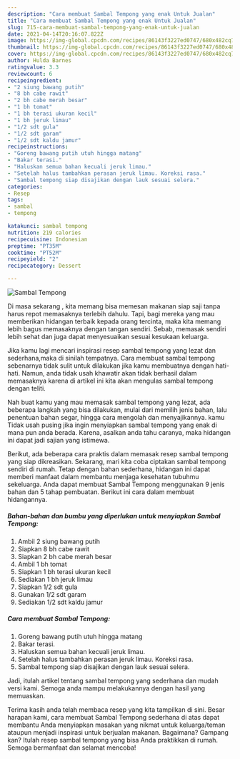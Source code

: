 ```yaml
---
description: "Cara membuat Sambal Tempong yang enak Untuk Jualan"
title: "Cara membuat Sambal Tempong yang enak Untuk Jualan"
slug: 715-cara-membuat-sambal-tempong-yang-enak-untuk-jualan
date: 2021-04-14T20:16:07.822Z
image: https://img-global.cpcdn.com/recipes/86143f3227ed0747/680x482cq70/sambal-tempong-foto-resep-utama.jpg
thumbnail: https://img-global.cpcdn.com/recipes/86143f3227ed0747/680x482cq70/sambal-tempong-foto-resep-utama.jpg
cover: https://img-global.cpcdn.com/recipes/86143f3227ed0747/680x482cq70/sambal-tempong-foto-resep-utama.jpg
author: Hulda Barnes
ratingvalue: 3.3
reviewcount: 6
recipeingredient:
- "2 siung bawang putih"
- "8 bh cabe rawit"
- "2 bh cabe merah besar"
- "1 bh tomat"
- "1 bh terasi ukuran kecil"
- "1 bh jeruk limau"
- "1/2 sdt gula"
- "1/2 sdt garam"
- "1/2 sdt kaldu jamur"
recipeinstructions:
- "Goreng bawang putih utuh hingga matang"
- "Bakar terasi."
- "Haluskan semua bahan kecuali jeruk limau."
- "Setelah halus tambahkan perasan jeruk limau. Koreksi rasa."
- "Sambal tempong siap disajikan dengan lauk sesuai selera."
categories:
- Resep
tags:
- sambal
- tempong

katakunci: sambal tempong 
nutrition: 219 calories
recipecuisine: Indonesian
preptime: "PT35M"
cooktime: "PT52M"
recipeyield: "2"
recipecategory: Dessert

---
```



![Sambal Tempong](https://img-global.cpcdn.com/recipes/86143f3227ed0747/680x482cq70/sambal-tempong-foto-resep-utama.jpg)

Di masa  sekarang , kita memang bisa memesan makanan siap saji tanpa harus repot memasaknya terlebih dahulu. Tapi, bagi mereka yang mau memberikan hidangan terbaik kepada orang tercinta, maka kita memang lebih bagus memasaknya dengan tangan sendiri. Sebab, memasak sendiri lebih sehat dan juga dapat menyesuaikan sesuai kesukaan keluarga.

Jika kamu lagi mencari inspirasi resep sambal tempong yang lezat dan sederhana,maka di sinilah tempatnya. Cara membuat sambal tempong  sebenarnya tidak sulit untuk dilakukan jika kamu membuatnya dengan hati-hati. Namun, anda tidak usah khawatir akan tidak berhasil dalam memasaknya 
karena di artikel ini kita akan mengulas sambal tempong dengan teliti.  



Nah buat kamu yang mau memasak sambal tempong yang lezat, ada beberapa langkah yang bisa dilakukan, mulai dari memilih jenis bahan, lalu penentuan bahan segar, hingga cara mengolah dan menyajikannya. kamu Tidak usah pusing jika ingin menyiapkan sambal tempong yang enak di mana pun anda berada. Karena, asalkan anda  tahu caranya, maka hidangan ini dapat jadi sajian yang istimewa.

Berikut, ada beberapa cara praktis  dalam memasak resep sambal tempong yang siap dikreasikan. Sekarang, mari kita coba ciptakan sambal tempong sendiri di rumah. Tetap dengan bahan sederhana, hidangan ini dapat memberi manfaat dalam membantu menjaga kesehatan tubuhmu sekeluarga. Anda dapat membuat Sambal Tempong menggunakan 9 jenis bahan dan 5 tahap pembuatan. Berikut ini cara dalam membuat hidangannya.

<!--inarticleads1-->

##### Bahan-bahan dan bumbu yang diperlukan untuk menyiapkan Sambal Tempong:

1. Ambil 2 siung bawang putih
1. Siapkan 8 bh cabe rawit
1. Siapkan 2 bh cabe merah besar
1. Ambil 1 bh tomat
1. Siapkan 1 bh terasi ukuran kecil
1. Sediakan 1 bh jeruk limau
1. Siapkan 1/2 sdt gula
1. Gunakan 1/2 sdt garam
1. Sediakan 1/2 sdt kaldu jamur




<!--inarticleads2-->

##### Cara membuat Sambal Tempong:

1. Goreng bawang putih utuh hingga matang
1. Bakar terasi.
1. Haluskan semua bahan kecuali jeruk limau.
1. Setelah halus tambahkan perasan jeruk limau. Koreksi rasa.
1. Sambal tempong siap disajikan dengan lauk sesuai selera.




Jadi, itulah artikel tentang  sambal tempong  yang sederhana dan mudah versi kami. Semoga anda mampu melakukannya dengan hasil yang memuaskan. 

Terima kasih anda telah membaca resep yang kita tampilkan di sini. Besar harapan kami, cara membuat  Sambal Tempong sederhana di atas dapat membantu Anda menyiapkan masakan yang nikmat untuk keluarga/teman ataupun menjadi inspirasi untuk berjualan makanan. Bagaimana? Gampang kan? Itulah resep sambal tempong yang bisa Anda praktikkan di rumah. Semoga bermanfaat dan selamat mencoba!

